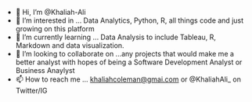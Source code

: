 - 👋 Hi, I’m @Khaliah-Ali
- 👀 I’m interested in ... Data Analytics, Python, R, all things code and just growing on this platform
- 🌱 I’m currently learning ... Data Analysis to include Tableau, R, Markdown and data visualization.
- 💞️ I’m looking to collaborate on ...any projects that would make me a better analyst with hopes of being a Software Development Analyst or Business Anaylyst
- 📫 How to reach me ... khaliahcoleman@gmai.com or @KhaliahAli_ on Twitter/IG

<!---
Khaliah-Ali/Khaliah-Ali is a ✨ special ✨ repository because its `README.md` (this file) appears on your GitHub profile.
You can click the Preview link to take a look at your changes.
--->
